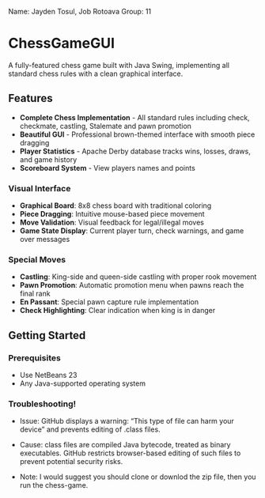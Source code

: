 Name: Jayden Tosul, Job Rotoava 
Group: 11

# ChessGameGUI

A fully-featured chess game built with Java Swing, implementing all standard chess rules with a clean graphical interface. 

## Features
- **Complete Chess Implementation** - All standard rules including check, checkmate, castling, Stalemate and pawn promotion
- **Beautiful GUI** - Professional brown-themed interface with smooth piece dragging
- **Player Statistics** - Apache Derby database tracks wins, losses, draws, and game history
- **Scoreboard System** - View players names and points



### Visual Interface
- **Graphical Board**: 8x8 chess board with traditional coloring
- **Piece Dragging**: Intuitive mouse-based piece movement
- **Move Validation**: Visual feedback for legal/illegal moves
- **Game State Display**: Current player turn, check warnings, and game over messages

### Special Moves
- **Castling**: King-side and queen-side castling with proper rook movement
- **Pawn Promotion**: Automatic promotion menu when pawns reach the final rank
- **En Passant**: Special pawn capture rule implementation
- **Check Highlighting**: Clear indication when king is in danger

## Getting Started

### Prerequisites
- Use NetBeans 23
- Any Java-supported operating system

### Troubleshooting!
- Issue: GitHub displays a warning: “This type of file can harm your device”   and prevents editing of .class files.

- Cause: class files are compiled Java bytecode, treated as binary             executables. GitHub restricts browser-based editing of such files to         prevent  potential security risks.
- Note: I would suggest you should clone or downlod the zip file, then you     run the chess-game.








